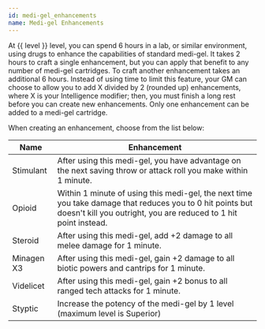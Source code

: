 ```yaml
---
id: medi-gel_enhancements
name: Medi-gel Enhancements
---
```

At {{ level }} level, you can spend 6 hours in a lab, or similar environment, using drugs to enhance the capabilities of standard medi-gel. It
takes 2 hours to craft a single enhancement, but you can apply that benefit to any number of medi-gel cartridges. To craft
another enhancement takes an additional 6 hours. Instead of using time to limit this feature, your GM can choose to allow
you to add X divided by 2 (rounded up) enhancements, where X is your Intelligence modifier; then, you must finish a long
rest before you can create new enhancements. Only one enhancement can be added to a medi-gel cartridge.

When creating an enhancement, choose from the list below:

Name | Enhancement
--- | ---
Stimulant | After using this medi-gel, you have advantage on the next saving throw or attack roll you make within 1 minute.
Opioid | Within 1 minute of using this medi-gel, the next time you take damage that reduces you to 0 hit points but doesn't kill you outright, you are reduced to 1 hit point instead.
Steroid | After using this medi-gel, add +2 damage to all melee damage for 1 minute.
Minagen X3 | After using this medi-gel, gain +2 damage to all biotic powers and cantrips for 1 minute.
Videlicet | After using this medi-gel, gain +2 bonus to all ranged tech attacks for 1 minute.
Styptic | Increase the potency of the medi-gel by 1 level (maximum level is Superior)
